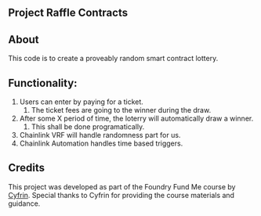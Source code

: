 ## Project Raffle Contracts

## About

This code is to create a proveably random smart contract lottery.

## Functionality:

1. Users can enter by paying for a ticket.
   1. The ticket fees are going to the winner during the draw.
2. After some X period of time, the loterry will automatically draw a winner.
   1. This shall be done programatically.
3. Chainlink VRF will handle randomness part for us.
4. Chainlink Automation handles time based triggers.


## Credits

This project was developed as part of the Foundry Fund Me course by [Cyfrin](https://github.com/Cyfrin/foundry-fund-me-f23). Special thanks to Cyfrin for providing the course materials and guidance.